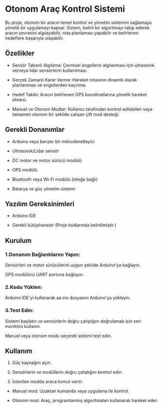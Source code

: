 # Otonom Araç Kontrol Sistemi

Bu proje, otonom bir aracın temel kontrol ve yönetim sistemini sağlamaya yönelik bir uygulamayı kapsar. Sistem, belirli bir algoritmayı takip ederek aracın çevresini algılayabilir, rota planlaması yapabilir ve belirlenen hedeflere başarıyla ulaşabilir.

## Özellikler

- Sensör Tabanlı Algılama: Çevresel engellerin algılanması için ultrasonik ve/veya lidar sensörlerin kullanılması.

- Gerçek Zamanlı Karar Verme: Hareket rotasının dinamik olarak planlanması ve engellerden kaçınma.

- Hedef Takibi: Aracın belirlenen GPS koordinatlarına yönelik hareket etmesi.

- Manuel ve Otonom Modlar: Kullanıcı tarafından kontrol edilebilen veya tamamen otonom bir şekilde çalışan çift mod desteği.

## Gerekli Donanımlar

- Arduino veya benzer bir mikrodenetleyici

- Ultrasonik/Lidar sensör

- DC motor ve motor sürücü modülü

- GPS modülü

- Bluetooth veya Wi-Fi modülü (isteğe bağlı)

- Batarya ve güç yönetim sistemi

## Yazılım Gereksinimleri

- Arduino IDE

- Gerekli kütüphaneler (Proje kodlarında belirtilmiştir.)

## Kurulum

### 1.Donanım Bağlantılarını Yapın:

Sensörleri ve motor sürücülerini uygun şekilde Arduino'ya bağlayın.

GPS modülünü UART portuna bağlayın.

### 2.Kodu Yüklen:

Arduino IDE'yi kullanarak aa.ino dosyasını Arduino'ya yükleyin.

### 3.Test Edin:

Sistemi başlatın ve sensörlerin doğru çalıştığını doğrulamak için seri monitörü kullanın.

Manuel veya otonom modu seçerek sistemi test edin.

## Kullanım

 1. Güç kaynağını açın.

 2. Sensörlerin ve modüllerin doğru çalıştığını kontrol edin.

 3. İstenilen modda araca komut verin:

 - Manuel mod: Uzaktan kumanda veya uygulama ile kontrol.

 - Otonom mod: Araç, programlanmış algoritmaları kullanarak hareket eder.
